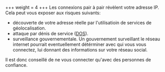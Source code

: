 +++
weight = 4
+++
Les connexions pair à pair révèlent votre adresse IP. Cela peut vous exposer aux risques suivants:
- découverte de votre adresse réelle par l'utilisatioin de services de géolocalisation.
- attaque par dénis de service ([DOS](https://fr.wikipedia.org/wiki/Attaque_par_d%C3%A9ni_de_service)).
- surveillance gouvernementale. Un gouvernement surveillant le réseau internet pourrait eventuellement détérminer avec qui vous vous connectez, lui donnant des informations sur votre réseau social.
  
Il est donc conseillé de ne vous connecter qu'avec des personnes de confiance.